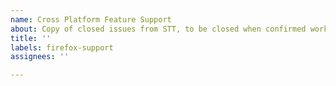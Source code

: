 ```yaml
---
name: Cross Platform Feature Support
about: Copy of closed issues from STT, to be closed when confirmed working on Firefox
title: ''
labels: firefox-support
assignees: ''

---
```



